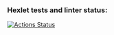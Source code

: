### Hexlet tests and linter status:
[![Actions Status](https://github.com/naveroot/rails-project-lvl1/workflows/hexlet-check/badge.svg)](https://github.com/naveroot/rails-project-lvl1/actions)